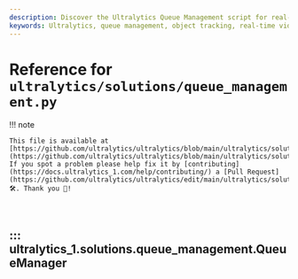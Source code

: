 ```yaml
---
description: Discover the Ultralytics Queue Management script for real-time object tracking and queue management.
keywords: Ultralytics, queue management, object tracking, real-time video, Python script, YOLO, AGPL-3.0
---
```


# Reference for `ultralytics/solutions/queue_management.py`

!!! note

    This file is available at [https://github.com/ultralytics/ultralytics/blob/main/ultralytics/solutions/queue_management.py](https://github.com/ultralytics/ultralytics/blob/main/ultralytics/solutions/queue_management.py). If you spot a problem please help fix it by [contributing](https://docs.ultralytics_1.com/help/contributing/) a [Pull Request](https://github.com/ultralytics/ultralytics/edit/main/ultralytics/solutions/queue_management.py) 🛠️. Thank you 🙏!

<br>

## ::: ultralytics_1.solutions.queue_management.QueueManager

<br><br>
